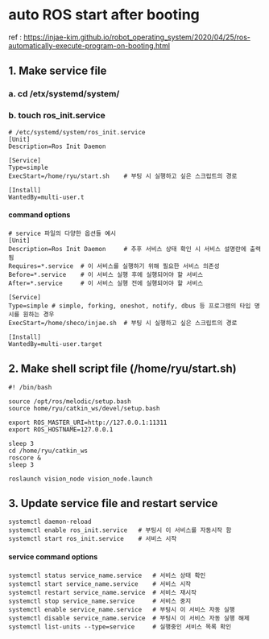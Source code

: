 # auto ROS start after booting

 ref : https://injae-kim.github.io/robot_operating_system/2020/04/25/ros-automatically-execute-program-on-booting.html

## 1. Make service file

### a. cd /etx/systemd/system/
### b. touch ros_init.service
~~~
# /etc/systemd/system/ros_init.service
[Unit]
Description=Ros Init Daemon

[Service]
Type=simple
ExecStart=/home/ryu/start.sh	# 부팅 시 실행하고 싶은 스크립트의 경로

[Install]
WantedBy=multi-user.t
~~~

#### command options 
~~~
# service 파일의 다양한 옵션들 예시
[Unit]
Description=Ros Init Daemon 	# 추후 서비스 상태 확인 시 서비스 설명란에 출력됨
Requires=*.service 	# 이 서비스를 실행하기 위해 필요한 서비스 의존성
Before=*.service 	# 이 서비스 실행 후에 실행되어야 할 서비스
After=*.service 	# 이 서비스 실행 전에 실행되어야 할 서비스

[Service]
Type=simple # simple, forking, oneshot, notify, dbus 등 프로그램의 타입 명시를 원하는 경우
ExecStart=/home/sheco/injae.sh	# 부팅 시 실행하고 싶은 스크립트의 경로

[Install]
WantedBy=multi-user.target
~~~

## 2. Make shell script file (/home/ryu/start.sh)
~~~
#! /bin/bash

source /opt/ros/melodic/setup.bash
source home/ryu/catkin_ws/devel/setup.bash

export ROS_MASTER_URI=http://127.0.0.1:11311
export ROS_HOSTNAME=127.0.0.1

sleep 3
cd /home/ryu/catkin_ws
roscore &
sleep 3

roslaunch vision_node vision_node.launch
~~~

## 3. Update service file and restart service
~~~
systemctl daemon-reload
systemctl enable ros_init.service	# 부팅시 이 서비스를 자동시작 함
systemctl start ros_init.service	# 서비스 시작
~~~

#### service command options
~~~
systemctl status service_name.service	# 서비스 상태 확인
systemctl start service_name.service	# 서비스 시작
systemctl restart service_name.service	# 서비스 재시작
systemctl stop service_name.service		# 서비스 중지
systemctl enable service_name.service	# 부팅시 이 서비스 자동 실행
systemctl disable service_name.service	# 부팅시 이 서비스 자동 실행 해제
systemctl list-units --type=service		# 실행중인 서비스 목록 확인
~~~




